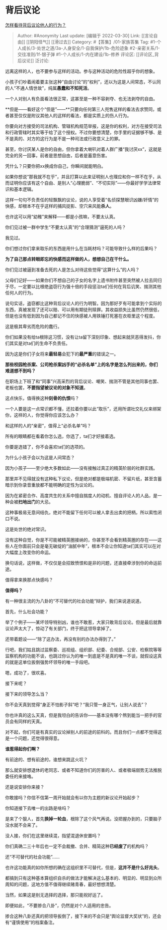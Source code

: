 # 背后议论
[怎样看待背后议论他人的行为？](https://www.zhihu.com/question/24483774/answer/1864738908)

> Author: #Anonymity
> Last update: [编辑于 2022-03-30]
> Link: [[言论自由]] [[阴阳怪气]] [[滑过去]]
> Category: #【答集】/01-家族答集
> Tag:  #1-个人成长/3-处世之道/3a-人身安全/1-自我保护/1b-危险迹象 #2-亲密关系/1-交往准则/1f-银子弹 #1-个人成长/1-内在建设/1b-修养
> 评论区: [[评论区_背后议论]]
> 泛讨论:

远离这样的人，也不要参与这样的活动。参与这种活动的危险性超乎你的想象。

小孩子们吵着闹着要主张这种“自由讨论”的“权利”，还以为这是人间常态，不认同的人“不通人情世故”，纯属**愚蠢和不知死活**。

一个人对别人有负面看法很正常，这甚至是一种不容剥夺、也无法剥夺的自由。

**但是——看好这个“但是”——**只要向任何第三人兜售这样的看法去求赞同，或者甚至仅仅是附议其他人的这样的看法，都是实质上的伤人行为。

你要向对方接受的司法机构、管辖机构规范举报，这是你的权利，对方在接受司法和行政管辖时其实等于给了这个授权。不过你要想清楚，你手里的证据够不够、是不是真的、对方的这行为是不是一种司法或行政意义上的罪。

甚至，你讨厌某人是你的自由，但你拿着大喇叭对着人群广播“我讨厌xx”，这就是完全的另一回事，前者是思想自由，后者是蓄意伤害。

凭什么？只要你把xx换成你自己，你瞬间就能明白。

如果你想说“那我就不在乎”，并且打算以此来证明别人也理应和你一样不在乎，从而证明你应该有这个自由、是别人“心理脆弱”、“不切实际”——你最好学学法律常识和基本逻辑。

这样一句句不负责任的轻飘飘的议论，说的人享受着“名侦探慧眼识凶嫌/奸情”的快感，却根本不在乎这样的捕风捉影、空穴来风能**杀人**。

也许这可以用“幼稚”来解释——都是小孩嘛，不要太认真。

你们见过被一群中学生“不要太认真”的“合理猜测”逼死的人吗？

我见过。

你们想过你们拿来取乐的东西是用什么在当耗材吗？可能导致什么样的后果吗？

**为了自己那点转眼即忘的快感而这样做的人，想想自己在干什么。**

你们见过被逼到准备去死的人是怎么对待这些觉得“这算什么”的人吗？

父母们记好——如果你们不想自己的子女的名字上遗书附件甚至突然被人拉去同归于尽，一定要以比根绝盗窃行为强十倍的手段惩治ta们任何在背后讥笑、揣测其他任何人的行为。

说句实话，盗窃都比这种背后议论人的行为明智。因为那好歹有可能拿到个实际的东西，真被发现了还可以赔、可以用有期徒刑赎罪。其收益损失比虽然仍然很低，但是也没有低到因为自己都记不住的快感被人用铁锤打死塞在衣柜里这个程度。

这是极其卑劣而危险的蠢行。

你们如果没有给ta根除这习惯，没有让ta留下深刻印象、想起来就厌恶得发抖，你们其实是对ta们的生命不负责任。

因为这是你们子女将来**最轻易**会犯下的**最严重**的错误之一。

**那些校园枪杀案、公司枪杀案凶手的“必杀名单”上的名字是怎么列出来的，你们难道想不到吗？**

在职场上下班了和“同事”兴高采烈的背后议论、嘲笑、揣测不管是其他同事也罢、老板也罢，**不要指望被议论的对象不知道**。

这点快乐，值得换这种**刻骨的仇恨**吗？

一个人要是这一点常识都不懂，还拉着你要以此“取乐”，还用所谓社交礼仪来绑架你，这样的人，你觉得你应该怎么办？

和这样的人的“亲密”，值得上“必杀名单”吗？

所有的眼睛都在看着你怎么选，你选了，ta们才好接着选。

你要是选错了，你不会喜欢ta们的选项的。

为什么小孩子会以为这是人间常态？

因为小孩子——至少绝大多数如此——没有接触过真正的精英阶层的社群实践。

那里并不见得就没有这种私下议论，但是绝对都是极端机密、不留片纸，甚至含蓄暗示到你录音重放都不能明确的定性为议论的。

因为在紧密合作、高度共生的关系中擅自揣度人的动机、擅自评论人的人品，是一种会被**扫地出门**的大忌。

这种事极易无意间结仇，绝对不能留下任何可以被人拿去出卖的把柄，所以索性闭口不说。

这是处世的绝对常识。

没有这种自觉，你是不可能被精英圈接纳的，你甚至不会看到精英圈的存在——这些人在你面前只会是毫无破绽的“油腻中年”，根本不会让你知道ta们其实可以在对大幅度上改变你的命运。

换句话说，这样做，不仅仅是会招致愤恨和是非的问题，还直接牵涉到你的命运前途。

值得拿来换那点快感吗？

**值得吗？**

有一种很主流的为八卦的“不可替代的社会功能”辩护，我们来说道说道。

首先，什么社会功能？

举了个例子——某坏领导特别凶，谁也不敢惹，大家只敢背后议论。但是最后就靠议论声太大了，惊动了有关部门，终于把这领导拿掉了。

还带着题设——“除了这办法，再没有别的办法办得到了。”

行吧，我们姑且跳过监察委、巡视组、组织部、纪委、合规部、公安、检察院等等监察机构的功能不谈，也跳过你认为的唯一到底是不是真的唯一不谈，就假设这真的就是这单位扳倒强势坏领导的唯一手段吧。

嗯，成功了，很欢喜。

接下来呢？

接下来的领导怎么当？

你不会天真到觉得“身正不怕影子斜”吧？“我只管一身正气，让别人说去”？

你也许真的这么天真，但是我坦白的告诉你——基本没有哪个熬到能当一把手的官员会有同样的天真。

对不起，你们可是有真实的议论掉别人的前途的前科的。而且你们一点都不觉得这是一个问题，还觉得很得意。

**谁惹得起你们啊？**

有前途的、想有前途的，谁想来跳这火坑？

那么就安排想退休的老同志、或者不知道你们的厉害的人、或者极端弱势无法推脱委任的来接咯。

还是说安排你来接？

你敢接吗？你信不信第一周开始就会有以你为主题的新议论开始起步？

你知道接下去唯一的出路是啥吗？

是来了个狠人，首先**换掉一轮血**，根除了这个风气再说。没把握办到的，只要脑子没水就不会来了。

没人接，你们在这里继续混，指望混退休安置吗？

你们真确二三十年后也一定不会裁撤、合并、精简这种**已经废了**的机构吗？

还“不可替代的社会功能”……

也许这功能真的如你所想的确在这组织里不可替代，但是，**这并不是什么好兆头**。

都搞到只有这种基本算组织自杀的做法才能解决这么基本的、明显的、明显到众所周知的问题，这地方值不值得继续赌青春，最好想想清楚。

当然，如果这是别无选择的选择，那只能祝好运了。

即便如此，“不要掺合八卦”，仍然是对个人适用的忠告。

掺合这种八卦还真的把领导扳倒了，接下来的不会只是“舆论监督大奖状”的，还会有“谨慎使用”的档案备注。
